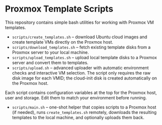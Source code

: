 # Proxmox Template Scripts

This repository contains simple bash utilities for working with Proxmox VM templates.

* `scripts/create_templates.sh` – download Ubuntu cloud images and create template VMs directly on the Proxmox host.
* `scripts/download_templates.sh` – fetch existing template disks from a Proxmox server to your local machine.
* `scripts/upload_templates.sh` – upload local template disks to a Proxmox server and convert them to templates.
* `scripts/upload.sh` – advanced uploader with automatic environment checks and interactive VM selection. The script only requires the raw disk image for each VMID; the cloud-init disk is created automatically on the Proxmox host.

Each script contains configuration variables at the top for the Proxmox host, user and storage. Edit them to match your environment before running.

* `scripts/main.sh` – one-shot helper that copies scripts to a Proxmox host (if needed), runs `create_templates.sh` remotely, downloads the resulting templates to the local machine, and optionally uploads them back.
